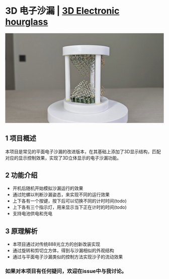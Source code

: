 # 3D 电子沙漏 | [3D Electronic hourglass](./README-EN.md)
![3D Electronic hourglass](./doc/3d-hourglass-main.jpg)

## 1 项目概述
本项目是常见的平面电子沙漏的改进版本，在其基础上添加了3D显示结构，匹配对应的显示控制效果，实现了3D立体显示的电子沙漏功能。

## 2 功能介绍
* 开机后随机开始模拟沙漏运行的效果
* 通过陀螺以判断沙漏姿态，来实现不同的运行效果
* 上下各有一个按键，按下后可以切换不同的计时时间(todo)
* 上下各有三个指示灯，用来显示当下正在计时的时间(todo)
* 支持电池供电和充电

## 3 原理解析
* 本项目通过对传统888光立方的创新改装实现
* 通过旋转和剪切立方体，得到与沙漏相似的外观结构
* 通过与平面电子沙漏类似的控制方法实现沙子的流动效果 

### 如果对本项目有任何疑问，欢迎在issue中与我讨论。

